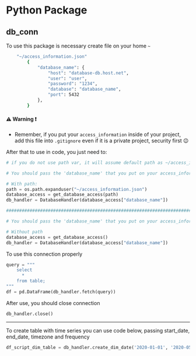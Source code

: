 # Python Package

## db_conn

To use this package is necessary create file on your home `~`

```bash
    "~/access_information.json"
        {
            "database_name": {
                "host": "database-db.host.net",
                "user": "user",
                "password": "1234",
                "database": "database_name",
                "port": 5432
            },
        }
```

#### ⚠️ Warning ❗️

- Remember, if you put your `access_information` inside of your project, add this file into `.gitignore` even if it is a private project, security first 😉


After that to use in code, you just need to:

```python
# if you do not use path var, it will assume default path as ~/access_information.json, if you want to use another path you can pass this new path

# You should pass the 'database_name' that you put on your access_information

# With path:
path = os.path.expanduser("~/access_information.json")
database_access = get_database_access(path)
db_handler = DatabaseHandler(database_access["database_name"])

###########################################################################

# You should pass the 'database_name' that you put on your access_information

# Without path
database_access = get_database_access()
db_handler = DatabaseHandler(database_access["database_name"])
```

To use this connection properly

```python
query = """
    select 
      *
    from table;
"""
df = pd.DataFrame(db_handler.fetch(query))
```

After use, you should close connection

```python
db_handler.close()
```

---

To create table with time series you can use code below, passing start_date, end_date, timezone and frequency

```python
df_script_dim_table = db_handler.create_dim_date('2020-01-01', '2020-05-06', tz='utc', freq='D')
```
